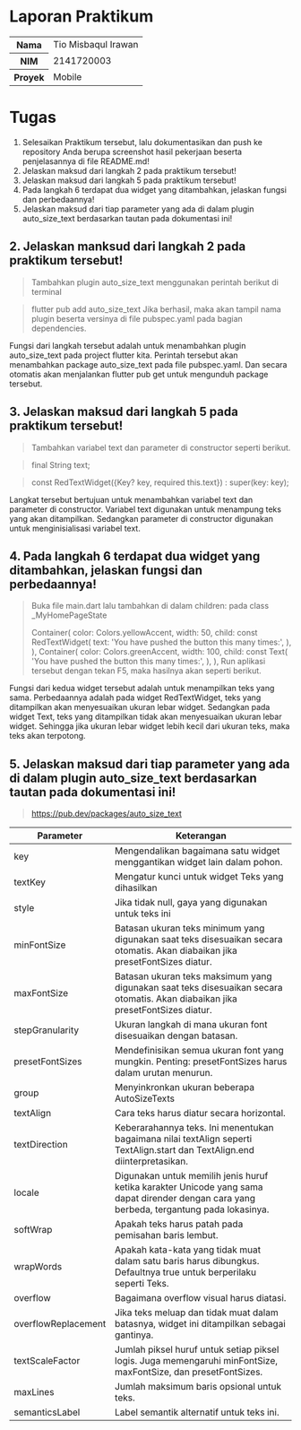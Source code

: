 # Laporan Praktikum

<table>
  <tr>
    <th>Nama</th>
    <td>Tio Misbaqul Irawan</td>
  </tr>
  <tr>
    <th>NIM</th>
    <td>2141720003</td>
  </tr>
  <tr>
    <th>Proyek</th>
    <td>Mobile</td>
  </tr>
</table>

# Tugas

1. Selesaikan Praktikum tersebut, lalu dokumentasikan dan push ke repository Anda berupa screenshot hasil pekerjaan beserta penjelasannya di file README.md!
2. Jelaskan maksud dari langkah 2 pada praktikum tersebut!
3. Jelaskan maksud dari langkah 5 pada praktikum tersebut!
4. Pada langkah 6 terdapat dua widget yang ditambahkan, jelaskan fungsi dan perbedaannya!
5. Jelaskan maksud dari tiap parameter yang ada di dalam plugin auto_size_text berdasarkan tautan pada dokumentasi ini!

## 2. Jelaskan manksud dari langkah 2 pada praktikum tersebut!

> Tambahkan plugin auto_size_text menggunakan perintah berikut di terminal

> flutter pub add auto_size_text
Jika berhasil, maka akan tampil nama plugin beserta versinya di file pubspec.yaml pada bagian dependencies.

Fungsi dari langkah tersebut adalah untuk menambahkan plugin auto_size_text pada project flutter kita. Perintah tersebut akan menambahkan package auto_size_text pada file pubspec.yaml. Dan secara otomatis akan menjalankan flutter pub get untuk mengunduh package tersebut.

## 3. Jelaskan maksud dari langkah 5 pada praktikum tersebut!

> Tambahkan variabel text dan parameter di constructor seperti berikut.

> final String text;

> const RedTextWidget({Key? key, required this.text}) : super(key: key);

Langkat tersebut bertujuan untuk menambahkan variabel text dan parameter di constructor. Variabel text digunakan untuk menampung teks yang akan ditampilkan. Sedangkan parameter di constructor digunakan untuk menginisialisasi variabel text.

## 4. Pada langkah 6 terdapat dua widget yang ditambahkan, jelaskan fungsi dan perbedaannya!

> Buka file main.dart lalu tambahkan di dalam children: pada class _MyHomePageState
> 
> Container(
>    color: Colors.yellowAccent,
>    width: 50,
>    child: const RedTextWidget(
>              text: 'You have pushed the button this many times:',
>           ),
> ),
> Container(
>     color: Colors.greenAccent,
>     width: 100,
>     child: const Text(
>            'You have pushed the button this many times:',
>           ),
> ),
> Run aplikasi tersebut dengan tekan F5, maka hasilnya akan seperti berikut.

Fungsi dari kedua widget tersebut adalah untuk menampilkan teks yang sama. Perbedaannya adalah pada widget RedTextWidget, teks yang ditampilkan akan menyesuaikan ukuran lebar widget. Sedangkan pada widget Text, teks yang ditampilkan tidak akan menyesuaikan ukuran lebar widget. Sehingga jika ukuran lebar widget lebih kecil dari ukuran teks, maka teks akan terpotong.


## 5. Jelaskan maksud dari tiap parameter yang ada di dalam plugin auto_size_text berdasarkan tautan pada dokumentasi ini!

> https://pub.dev/packages/auto_size_text

| Parameter           | Keterangan                                                                                                                                |
| ------------------- | ----------------------------------------------------------------------------------------------------------------------------------------- |
| key                 | Mengendalikan bagaimana satu widget menggantikan widget lain dalam pohon.                                                                 |
| textKey             | Mengatur kunci untuk widget Teks yang dihasilkan                                                                                          |
| style               | Jika tidak null, gaya yang digunakan untuk teks ini                                                                                       |
| minFontSize         | Batasan ukuran teks minimum yang digunakan saat teks disesuaikan secara otomatis. Akan diabaikan jika presetFontSizes diatur.             |
| maxFontSize         | Batasan ukuran teks maksimum yang digunakan saat teks disesuaikan secara otomatis. Akan diabaikan jika presetFontSizes diatur.            |
| stepGranularity     | Ukuran langkah di mana ukuran font disesuaikan dengan batasan.                                                                            |
| presetFontSizes     | Mendefinisikan semua ukuran font yang mungkin. Penting: presetFontSizes harus dalam urutan menurun.                                       |
| group               | Menyinkronkan ukuran beberapa AutoSizeTexts                                                                                               |
| textAlign           | Cara teks harus diatur secara horizontal.                                                                                                 |
| textDirection       | Keberarahannya teks. Ini menentukan bagaimana nilai textAlign seperti TextAlign.start dan TextAlign.end diinterpretasikan.                |
| locale              | Digunakan untuk memilih jenis huruf ketika karakter Unicode yang sama dapat dirender dengan cara yang berbeda, tergantung pada lokasinya. |
| softWrap            | Apakah teks harus patah pada pemisahan baris lembut.                                                                                      |
| wrapWords           | Apakah kata-kata yang tidak muat dalam satu baris harus dibungkus. Defaultnya true untuk berperilaku seperti Teks.                        |
| overflow            | Bagaimana overflow visual harus diatasi.                                                                                                  |
| overflowReplacement | Jika teks meluap dan tidak muat dalam batasnya, widget ini ditampilkan sebagai gantinya.                                                  |
| textScaleFactor     | Jumlah piksel huruf untuk setiap piksel logis. Juga memengaruhi minFontSize, maxFontSize, dan presetFontSizes.                            |
| maxLines            | Jumlah maksimum baris opsional untuk teks.                                                                                                |
| semanticsLabel      | Label semantik alternatif untuk teks ini.                                                                                                 |

